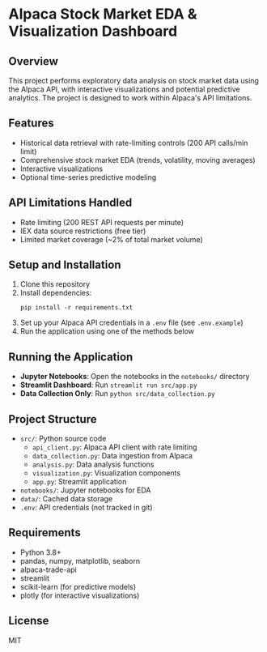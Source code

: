 # Alpaca Stock Market EDA & Visualization Dashboard

## Overview
This project performs exploratory data analysis on stock market data using the Alpaca API, with interactive visualizations and potential predictive analytics. The project is designed to work within Alpaca's API limitations.

## Features
- Historical data retrieval with rate-limiting controls (200 API calls/min limit)
- Comprehensive stock market EDA (trends, volatility, moving averages)
- Interactive visualizations
- Optional time-series predictive modeling

## API Limitations Handled
- Rate limiting (200 REST API requests per minute)
- IEX data source restrictions (free tier)
- Limited market coverage (~2% of total market volume)

## Setup and Installation
1. Clone this repository
2. Install dependencies:
   ```
   pip install -r requirements.txt
   ```
3. Set up your Alpaca API credentials in a `.env` file (see `.env.example`)
4. Run the application using one of the methods below

## Running the Application
- **Jupyter Notebooks**: Open the notebooks in the `notebooks/` directory
- **Streamlit Dashboard**: Run `streamlit run src/app.py`
- **Data Collection Only**: Run `python src/data_collection.py`

## Project Structure
- `src/`: Python source code
  - `api_client.py`: Alpaca API client with rate limiting
  - `data_collection.py`: Data ingestion from Alpaca
  - `analysis.py`: Data analysis functions
  - `visualization.py`: Visualization components
  - `app.py`: Streamlit application
- `notebooks/`: Jupyter notebooks for EDA
- `data/`: Cached data storage
- `.env`: API credentials (not tracked in git)

## Requirements
- Python 3.8+
- pandas, numpy, matplotlib, seaborn
- alpaca-trade-api
- streamlit
- scikit-learn (for predictive models)
- plotly (for interactive visualizations)

## License
MIT
